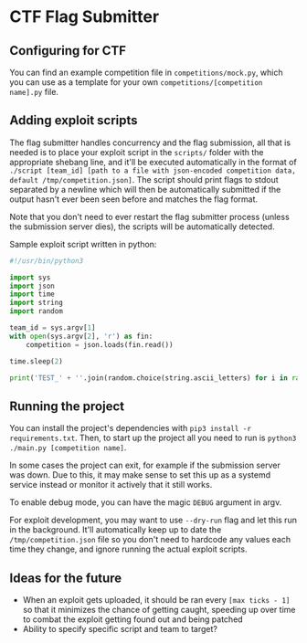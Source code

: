 # CTF Flag Submitter

## Configuring for CTF

You can find an example competition file in `competitions/mock.py`, which you can use as a template for your own `competitions/[competition name].py` file.

## Adding exploit scripts

The flag submitter handles concurrency and the flag submission, all that is needed is to place your exploit script in the `scripts/` folder with the appropriate shebang line, and it'll be executed automatically in the format of `./script [team_id] [path to a file with json-encoded competition data, default /tmp/competition.json]`. The script should print flags to stdout separated by a newline which will then be automatically submitted if the output hasn't ever been seen before and matches the flag format.

Note that you don't need to ever restart the flag submitter process (unless the submission server dies), the scripts will be automatically detected.

Sample exploit script written in python:
```py
#!/usr/bin/python3

import sys
import json
import time
import string
import random

team_id = sys.argv[1]
with open(sys.argv[2], 'r') as fin:
    competition = json.loads(fin.read())

time.sleep(2)

print('TEST_' + ''.join(random.choice(string.ascii_letters) for i in range(32)))
```

## Running the project

You can install the project's dependencies with `pip3 install -r requirements.txt`. Then, to start up the project all you need to run is `python3 ./main.py [competition name]`.

In some cases the project can exit, for example if the submission server was down. Due to this, it may make sense to set this up as a systemd service instead or monitor it actively that it still works.

To enable debug mode, you can have the magic `DEBUG` argument in argv.

For exploit development, you may want to use `--dry-run` flag and let this run in the background. It'll automatically keep up to date the `/tmp/competition.json` file so you don't need to hardcode any values each time they change, and ignore running the actual exploit scripts. 

## Ideas for the future

- When an exploit gets uploaded, it should be ran every `[max ticks - 1]` so that it minimizes the chance of getting caught, speeding up over time to combat the exploit getting found out and being patched
- Ability to specify specific script and team to target?